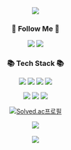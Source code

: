 <div align="center">
          <img src="https://capsule-render.vercel.app/api?type=waving&color=auto&height=200&section=header&text=JJANI's+Github!&fontSize=90" />
</div>

<div align="center">
          <h3>🌈 Follow Me 🌈</h3>
          <a href="https://woodangtangjjani.tistory.com/"><img src="https://img.shields.io/badge/My Blog-000000?style=flat-square&logo=Tistory&logoColor=white"/></a>
<a href="https://mail.kakao.com/"><img src="https://img.shields.io/badge/jjaehani@kakao.com-FFCD00?style=flat-square&logo=kakaotalk&logoColor=white"/></a>
          
          
  <h3>📚 Tech Stack 📚</h3>

<img src="https://img.shields.io/badge/Python-3776AB?style=flat-square&logo=python&logoColor=white"/> <img src="https://img.shields.io/badge/JavaScript-F7DF1E?style=flat-square&logo=JavaScript&logoColor=white"/>   <img src="https://img.shields.io/badge/CSS3-1572B6?style=flat-square&logo=CSS3&logoColor=white"/> <img src="https://img.shields.io/badge/HTML5-E34F26?style=flat-square&logo=HTML5&logoColor=white"/> 
          
<img src="https://img.shields.io/badge/MySQL-4479A1?style=flat-square&logo=MySQL&logoColor=white"/> <img src="https://img.shields.io/badge/Kotlin-7F52FF?style=flat-square&logo=Kotlin&logoColor=white"/> <img src="https://img.shields.io/badge/C-A8B9CC?style=flat-square&logo=C&logoColor=white"/>



[![Solved.ac프로필](http://mazassumnida.wtf/api/v2/generate_badge?boj=jjaehani)](https://solved.ac/jjaehani)

  <img src="https://github-readme-stats.vercel.app/api/top-langs/?username=jjaehani&layout=compact"><br><br>
<img src="https://github-readme-stats.vercel.app/api?username=jjaehani&show_icons=true">
</div>
